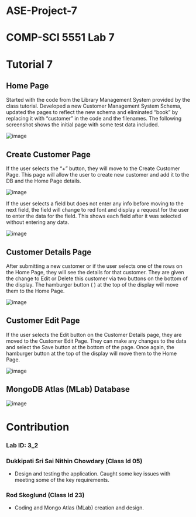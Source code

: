 # ASE-Project-7
# COMP-SCI 5551 Lab 7

# Tutorial 7

## Home Page

Started with the code from the Library Management System provided by the class tutorial. Developed a new Customer Management System Schema, updated the pages to reflect the new schema and eliminated “book” by replacing it with “customer” in the code and the filenames. The following screenshot shows the initial page with some test data included.

 ![image](https://user-images.githubusercontent.com/38664795/66673450-372b2e80-ec26-11e9-80f3-cfc0155df55e.png)

## Create Customer Page
If the user selects the “+” button, they will move to the Create Customer Page. This page will allow the user to create new customer and add it to the DB and the Home Page details. 

 ![image](https://user-images.githubusercontent.com/38664795/66673594-840f0500-ec26-11e9-8ea2-1cf9bc0f5767.png)

If the user selects a field but does not enter any info before moving to the next field, the field will change to red font and display a request for the user to enter the data for the field. This shows each field after it was selected without entering any data.

![image](https://user-images.githubusercontent.com/38664795/66673852-1dd6b200-ec27-11e9-83e9-0b16f9ae1265.png)
 
## Customer Details Page
After submitting a new customer or if the user selects one of the rows on the Home Page, they will see the details for that customer. They are given the change to Edit or Delete this customer via two buttons on the bottom of the display. The hamburger button ( ) at the top of the display will move them to the Home Page.

![image](https://user-images.githubusercontent.com/38664795/66674078-b2411480-ec27-11e9-9b1b-2a49c19de0ae.png)
 
## Customer Edit Page
If the user selects the Edit button on the Customer Details page, they are moved to the Customer Edit Page. They can make any changes to the data and select the Save button at the bottom of the page. Once again, the hamburger button at the top of the display will move them to the Home Page.

![image](https://user-images.githubusercontent.com/38664795/66674120-cb49c580-ec27-11e9-9ed1-3153148a70f8.png)
 
## MongoDB Atlas (MLab) Database

![image](https://user-images.githubusercontent.com/38664795/66674164-dd2b6880-ec27-11e9-9ae4-d53595c34575.png) 

# Contribution

### Lab ID: 3_2
### Dukkipati Sri Sai Nithin Chowdary (Class Id 05)
* Design and testing the application. Caught some key issues with meeting some of the key requirements.
### Rod Skoglund (Class Id 23)
* Coding and Mongo Atlas (MLab) creation and design.



